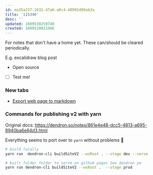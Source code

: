 ```yaml
---
id: ea35a237-1632-47a6-a0c4-40992d09ab3a
title: '115340'
desc: ''
updated: 1609530259740
created: 1609520022466
---
```


For notes that don't have a home yet. These can/should be cleared periodically.

E.g. excalidraw blog post

- Open source
- [ ]  Test me!

### New tabs

- [Export web page to markdown](https://chrome.google.com/webstore/detail/markdownload-markdown-web/pcmpcfapbekmbjjkdalcgopdkipoggdi?hl=en-GB)

### Commands for publishing v2 with yarn

Original docs: https://dendron.so/notes/861e4e48-dcc5-4813-a695-8940ba6e64d3.html

Everything seems to port over to `yarn` without problems 🎉

```bash
# build locally
yarn run  dendron-cli buildSiteV2 --wsRoot . --stage dev --serve
```

```bash
# built folder folder to serve on github pages See dendron ym
yarn run dendron-cli buildSiteV2 --wsRoot .  --stage prod
```
